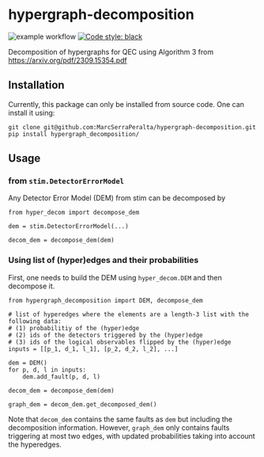 # hypergraph-decomposition

![example workflow](https://github.com/MarcSerraPeralta/hypergraph_decomposition/actions/workflows/actions.yaml/badge.svg)
[![Code style: black](https://img.shields.io/badge/code%20style-black-000000.svg)](https://github.com/psf/black)

Decomposition of hypergraphs for QEC using Algorithm 3 from https://arxiv.org/pdf/2309.15354.pdf


## Installation

Currently, this package can only be installed from source code. 
One can install it using:
```
git clone git@github.com:MarcSerraPeralta/hypergraph-decomposition.git
pip install hypergraph_decomposition/
```


## Usage

### from `stim.DetectorErrorModel`

Any Detector Error Model (DEM) from stim can be decomposed by

```
from hyper_decom import decompose_dem

dem = stim.DetectorErrorModel(...)

decom_dem = decompose_dem(dem)
```

### Using list of (hyper)edges and their probabilities

First, one needs to build the DEM using `hyper_decom.DEM` and then decompose it.

```
from hypergraph_decomposition import DEM, decompose_dem

# list of hyperedges where the elements are a length-3 list with the following data:
# (1) probabilitiy of the (hyper)edge
# (2) ids of the detectors triggered by the (hyper)edge
# (3) ids of the logical observables flipped by the (hyper)edge
inputs = [[p_1, d_1, l_1], [p_2, d_2, l_2], ...] 

dem = DEM()
for p, d, l in inputs:
	dem.add_fault(p, d, l)

decom_dem = decompose_dem(dem)

graph_dem = decom_dem.get_decomposed_dem()
```

Note that `decom_dem` contains the same faults as `dem` but including the decomposition information.
However, `graph_dem` only contains faults triggering at most two edges, with updated probabilities taking into account the hyperedges.
